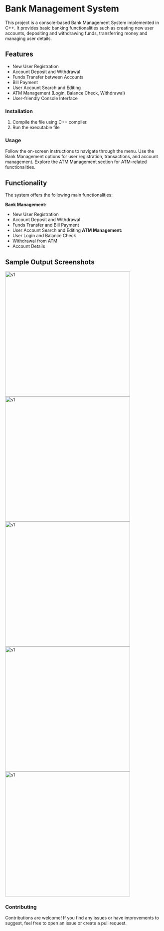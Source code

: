 # Bank Management System

This project is a console-based Bank Management System implemented in C++. It provides basic banking functionalities such as creating new user accounts, depositing and withdrawing funds, transferring money and managing user details.

## Features

- New User Registration
- Account Deposit and Withdrawal
- Funds Transfer between Accounts
- Bill Payment
- User Account Search and Editing
- ATM Management (Login, Balance Check, Withdrawal)
- User-friendly Console Interface

### Installation

1. Compile the file using C++ compiler.
2. Run the executable file
### Usage 
Follow the on-screen instructions to navigate through the menu.
Use the Bank Management options for user registration, transactions, and account management.
Explore the ATM Management section for ATM-related functionalities.

## Functionality 
The system offers the following main functionalities:

**Bank Management:**

- New User Registration
- Account Deposit and Withdrawal
- Funds Transfer and Bill Payment
- User Account Search and Editing
**ATM Management:**
- User Login and Balance Check
- Withdrawal from ATM
- Account Details

## Sample Output Screenshots 

<img src="https://github.com/harii-2307/Bank_Management_System/assets/109644553/d5723836-72a7-4d11-afe1-479205753343" alt="s1" width="400"/>
<img src="https://github.com/harii-2307/Bank_Management_System/assets/109644553/0f22094a-3c95-4fda-94c5-ce14a0d5bf2f" alt="s1" width="400"/>
<img src="https://github.com/harii-2307/Bank_Management_System/assets/109644553/bc88c125-2d53-41e8-a86f-71916899dce4" alt="s1" width="400"/>
<img src="https://github.com/harii-2307/Bank_Management_System/assets/109644553/47a3fb3c-21a9-4304-9ae6-2112e4febaf4" alt="s1" width="400"/>
<img src="https://github.com/harii-2307/Bank_Management_System/assets/109644553/d0dcd6b0-da3a-49eb-ba7e-3d6d960dbffc" alt="s1" width="400"/>

### Contributing 
Contributions are welcome! If you find any issues or have improvements to suggest, feel free to open an issue or create a pull request.



